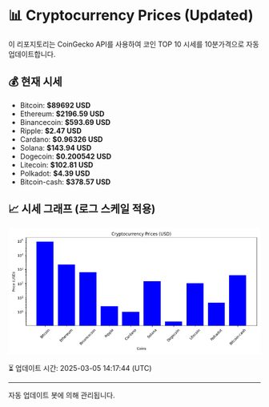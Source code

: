 
# 📊 Cryptocurrency Prices (Updated)

이 리포지토리는 CoinGecko API를 사용하여 코인 TOP 10 시세를 10분가격으로 자동 업데이트합니다.

## 💰 현재 시세
- Bitcoin: **$89692 USD**
- Ethereum: **$2196.59 USD**
- Binancecoin: **$593.69 USD**
- Ripple: **$2.47 USD**
- Cardano: **$0.96326 USD**
- Solana: **$143.94 USD**
- Dogecoin: **$0.200542 USD**
- Litecoin: **$102.81 USD**
- Polkadot: **$4.39 USD**
- Bitcoin-cash: **$378.57 USD**

## 📈 시세 그래프 (로그 스케일 적용)
![Crypto Prices](crypto_prices.png)

⏳ 업데이트 시간: 2025-03-05 14:17:44 (UTC)

---
자동 업데이트 봇에 의해 관리됩니다.
